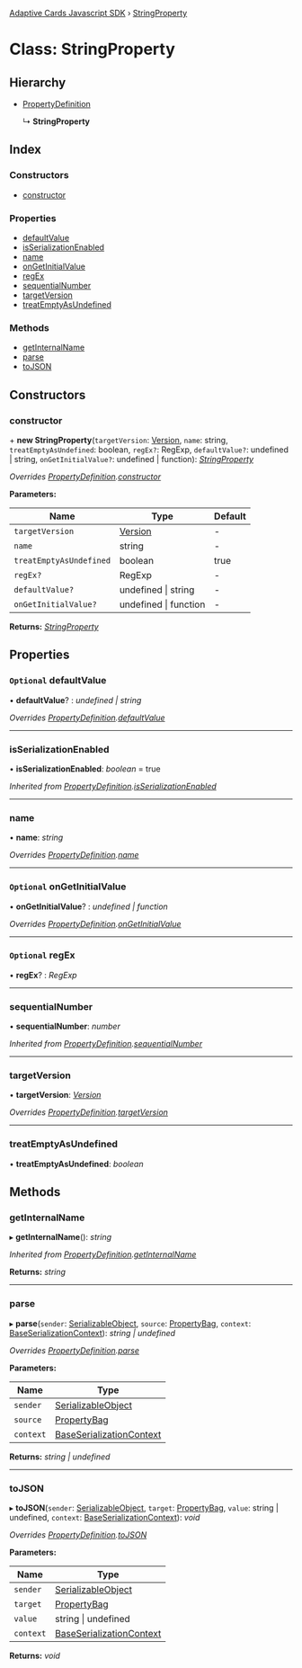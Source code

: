 [Adaptive Cards Javascript SDK](../README.md) › [StringProperty](stringproperty.md)

# Class: StringProperty

## Hierarchy

* [PropertyDefinition](propertydefinition.md)

  ↳ **StringProperty**

## Index

### Constructors

* [constructor](stringproperty.md#constructor)

### Properties

* [defaultValue](stringproperty.md#optional-defaultvalue)
* [isSerializationEnabled](stringproperty.md#isserializationenabled)
* [name](stringproperty.md#name)
* [onGetInitialValue](stringproperty.md#optional-ongetinitialvalue)
* [regEx](stringproperty.md#optional-regex)
* [sequentialNumber](stringproperty.md#sequentialnumber)
* [targetVersion](stringproperty.md#targetversion)
* [treatEmptyAsUndefined](stringproperty.md#treatemptyasundefined)

### Methods

* [getInternalName](stringproperty.md#getinternalname)
* [parse](stringproperty.md#parse)
* [toJSON](stringproperty.md#tojson)

## Constructors

###  constructor

\+ **new StringProperty**(`targetVersion`: [Version](version.md), `name`: string, `treatEmptyAsUndefined`: boolean, `regEx?`: RegExp, `defaultValue?`: undefined | string, `onGetInitialValue?`: undefined | function): *[StringProperty](stringproperty.md)*

*Overrides [PropertyDefinition](propertydefinition.md).[constructor](propertydefinition.md#constructor)*

**Parameters:**

Name | Type | Default |
------ | ------ | ------ |
`targetVersion` | [Version](version.md) | - |
`name` | string | - |
`treatEmptyAsUndefined` | boolean | true |
`regEx?` | RegExp | - |
`defaultValue?` | undefined &#124; string | - |
`onGetInitialValue?` | undefined &#124; function | - |

**Returns:** *[StringProperty](stringproperty.md)*

## Properties

### `Optional` defaultValue

• **defaultValue**? : *undefined | string*

*Overrides [PropertyDefinition](propertydefinition.md).[defaultValue](propertydefinition.md#optional-defaultvalue)*

___

###  isSerializationEnabled

• **isSerializationEnabled**: *boolean* = true

*Inherited from [PropertyDefinition](propertydefinition.md).[isSerializationEnabled](propertydefinition.md#isserializationenabled)*

___

###  name

• **name**: *string*

*Overrides [PropertyDefinition](propertydefinition.md).[name](propertydefinition.md#name)*

___

### `Optional` onGetInitialValue

• **onGetInitialValue**? : *undefined | function*

*Overrides [PropertyDefinition](propertydefinition.md).[onGetInitialValue](propertydefinition.md#optional-ongetinitialvalue)*

___

### `Optional` regEx

• **regEx**? : *RegExp*

___

###  sequentialNumber

• **sequentialNumber**: *number*

*Inherited from [PropertyDefinition](propertydefinition.md).[sequentialNumber](propertydefinition.md#sequentialnumber)*

___

###  targetVersion

• **targetVersion**: *[Version](version.md)*

*Overrides [PropertyDefinition](propertydefinition.md).[targetVersion](propertydefinition.md#targetversion)*

___

###  treatEmptyAsUndefined

• **treatEmptyAsUndefined**: *boolean*

## Methods

###  getInternalName

▸ **getInternalName**(): *string*

*Inherited from [PropertyDefinition](propertydefinition.md).[getInternalName](propertydefinition.md#getinternalname)*

**Returns:** *string*

___

###  parse

▸ **parse**(`sender`: [SerializableObject](serializableobject.md), `source`: [PropertyBag](../README.md#propertybag), `context`: [BaseSerializationContext](baseserializationcontext.md)): *string | undefined*

*Overrides [PropertyDefinition](propertydefinition.md).[parse](propertydefinition.md#parse)*

**Parameters:**

Name | Type |
------ | ------ |
`sender` | [SerializableObject](serializableobject.md) |
`source` | [PropertyBag](../README.md#propertybag) |
`context` | [BaseSerializationContext](baseserializationcontext.md) |

**Returns:** *string | undefined*

___

###  toJSON

▸ **toJSON**(`sender`: [SerializableObject](serializableobject.md), `target`: [PropertyBag](../README.md#propertybag), `value`: string | undefined, `context`: [BaseSerializationContext](baseserializationcontext.md)): *void*

*Overrides [PropertyDefinition](propertydefinition.md).[toJSON](propertydefinition.md#tojson)*

**Parameters:**

Name | Type |
------ | ------ |
`sender` | [SerializableObject](serializableobject.md) |
`target` | [PropertyBag](../README.md#propertybag) |
`value` | string &#124; undefined |
`context` | [BaseSerializationContext](baseserializationcontext.md) |

**Returns:** *void*
